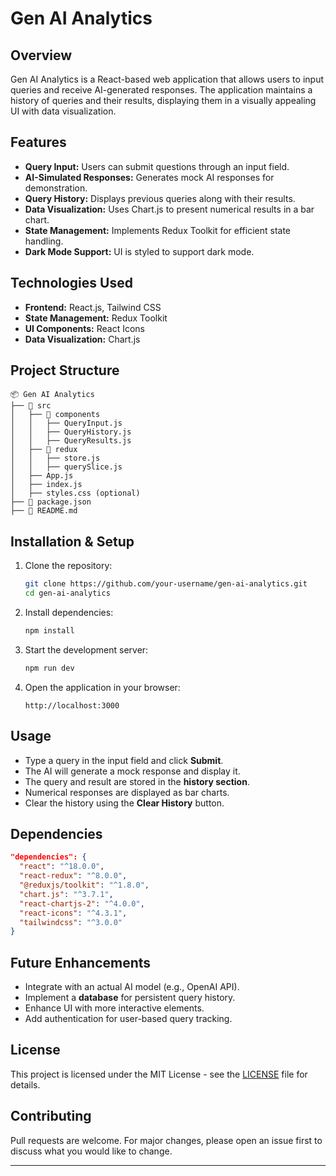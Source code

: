 # Gen AI Analytics

## Overview
Gen AI Analytics is a React-based web application that allows users to input queries and receive AI-generated responses. The application maintains a history of queries and their results, displaying them in a visually appealing UI with data visualization.

## Features
- **Query Input:** Users can submit questions through an input field.
- **AI-Simulated Responses:** Generates mock AI responses for demonstration.
- **Query History:** Displays previous queries along with their results.
- **Data Visualization:** Uses Chart.js to present numerical results in a bar chart.
- **State Management:** Implements Redux Toolkit for efficient state handling.
- **Dark Mode Support:** UI is styled to support dark mode.

## Technologies Used
- **Frontend:** React.js, Tailwind CSS
- **State Management:** Redux Toolkit
- **UI Components:** React Icons
- **Data Visualization:** Chart.js

## Project Structure
```
📦 Gen AI Analytics
├── 📂 src
│   ├── 📂 components
│   │   ├── QueryInput.js
│   │   ├── QueryHistory.js
│   │   ├── QueryResults.js
│   ├── 📂 redux
│   │   ├── store.js
│   │   ├── querySlice.js
│   ├── App.js
│   ├── index.js
│   ├── styles.css (optional)
├── 📄 package.json
├── 📄 README.md
```

## Installation & Setup
1. Clone the repository:
   ```sh
   git clone https://github.com/your-username/gen-ai-analytics.git
   cd gen-ai-analytics
   ```

2. Install dependencies:
   ```sh
   npm install
   ```

3. Start the development server:
   ```sh
   npm run dev
   ```

4. Open the application in your browser:
   ```
   http://localhost:3000
   ```

## Usage
- Type a query in the input field and click **Submit**.
- The AI will generate a mock response and display it.
- The query and result are stored in the **history section**.
- Numerical responses are displayed as bar charts.
- Clear the history using the **Clear History** button.

## Dependencies
```json
"dependencies": {
  "react": "^18.0.0",
  "react-redux": "^8.0.0",
  "@reduxjs/toolkit": "^1.8.0",
  "chart.js": "^3.7.1",
  "react-chartjs-2": "^4.0.0",
  "react-icons": "^4.3.1",
  "tailwindcss": "^3.0.0"
}
```

## Future Enhancements
- Integrate with an actual AI model (e.g., OpenAI API).
- Implement a **database** for persistent query history.
- Enhance UI with more interactive elements.
- Add authentication for user-based query tracking.

## License
This project is licensed under the MIT License - see the [LICENSE](LICENSE) file for details.

## Contributing
Pull requests are welcome. For major changes, please open an issue first to discuss what you would like to change.

---


